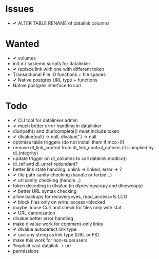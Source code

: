 Issues
======
- ✔︎ ALTER TABLE RENAME of datalink columns

Wanted
=======
- ✔︎ volumes
- init.d / systemd scripts for datalinker
- ✔︎ replace link with one with different token
- Transactional File IO functions + file spaces
- ✔︎ Native postgres URL type + functions
- Native postgres interface to curl

Todo
====
- ✔︎ CLI tool for datalinker admin
- ✔︎ much better error handling in datalinker
- dlurlpath() and dlurlcomplete() must include token
- ✔︎ dlvalue(null) -> null, dlvalue('') -> null
- optimize table triggers (do not install them if mco=0)
- remove dl_link_control from dl_link_control_options (it is implied by dl_integrity)
- update trigger on dl_columns to call datalink.modlco()
- dl_ref and dl_unref redundant?
- better link state handling: unlink -> linked, error -> ?
- ✔︎ file path sanity checking (handle or forbid ..)
- ✔︎ url sanity checking (handle ..)
- token decoding in dlvalue (in dlpreviouscopy and dlnewcopy)
- ✔︎ better URL syntax checking
- allow backups for recovery=yes, read_access=fs LCO
- ✔︎ block files only on write_access=blocked
- maybe: loose Curl and check for files only with stat
- ✔︎ URL canonization
- dlvalue better error handling
- make dlvalue work for comment-only links
- ✔︎ dlvalue autodetect link type
- ✔︎ use any string as link type (URL or FS)
- make this work for non-superusers
- ?implicit cast datalink -> url
- permissions
